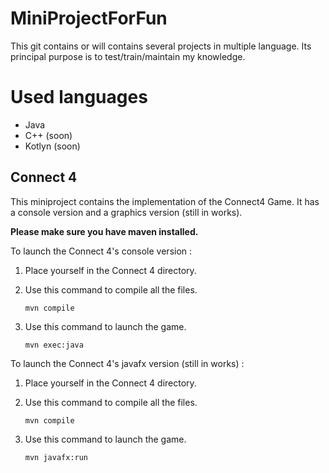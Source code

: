 # MiniProjectForFun
This git contains or will contains several projects in multiple language. Its principal purpose is to test/train/maintain my knowledge.

# Used languages 
  - Java
  - C++ (soon)
  - Kotlyn (soon)

## Connect 4
  This miniproject contains the implementation of the Connect4 Game. It has a console version and a graphics version (still in works).
  
  **Please make sure you have maven installed.**

  To launch the Connect 4's console version :

  1. Place yourself in the Connect 4 directory.
     
  2. Use this command to compile all the files.
     
     ```
     mvn compile
     ```
     
  3. Use this command to launch the game.
     
     ```
     mvn exec:java
     ```


  To launch the Connect 4's javafx version (still in works) :

  1. Place yourself in the Connect 4 directory.
     
  2. Use this command to compile all the files.
     
     ```
     mvn compile
     ```
     
  3. Use this command to launch the game.
     
     ```
     mvn javafx:run
     ```
